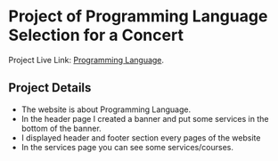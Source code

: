 # Project of Programming Language Selection for a Concert

Project Live Link:  [Programming Language](https://programming-monir.netlify.app/).

## Project Details

* The website is about Programming Language. 
* In the header page I created a banner and put some services in the bottom of the banner.
* I displayed header and footer section every pages of the website
* In the services page you can see some services/courses.

